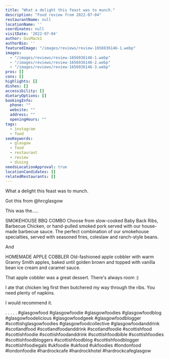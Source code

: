 ```yaml
---
title: "What a delight this feast was to munch."
description: "Food review from 2022-07-04"
restaurantName: null
locationName: ''
coordinates: null
visitDate: '2022-07-04'
author: GusMack1
authorBio: ''
featuredImage: "/images/reviews/review-1656936146-1.webp"
images:
  - "/images/reviews/review-1656936146-1.webp"
  - "/images/reviews/review-1656936146-2.webp"
  - "/images/reviews/review-1656936146-3.webp"
pros: []
cons: []
highlights: []
dishes: []
accessibility: []
dietaryOptions: []
bookingInfo:
  phone: ""
  website: ""
  address: ""
  openingHours: ""
tags:
  - instagram
  - food
seoKeywords:
  - glasgow
  - food
  - restaurant
  - review
  - dining
needsLocationApproval: true
locationCandidates: []
relatedRestaurants: []
---
```


What a delight this feast was to munch.

Got this from @hrcglasgow 

This was the.....

SMOKEHOUSE BBQ COMBO
Choose from slow-cooked Baby Back Ribs, Barbecue Chicken, or hand-pulled smoked pork served with our house-made barbecue sauce. The perfect combination of our smokehouse specialties, served with seasoned fries, coleslaw and ranch-style beans.

And 

HOMEMADE APPLE COBBLER
Old-fashioned apple cobbler with warm Granny Smith apples, baked until golden brown and topped with vanilla bean ice cream and caramel sauce.

That apple cobbler was a great dessert. There's always room :) 

I ate that chicken leg first then butchered my way through the ribs. You need plenty of napkins.

I would recommend it. 

.
.
.
.
.
#glasgowfood #glasgowfoodie #glasgowfoodies #glasgowfoodblog #glasgowfoodelicious #glasgowfoodgeek #glasgowfoodblogger #scottishglasgowfoodies #glasgowfoodcollective #glasgowfoodanddrink #scotlandfood #scotlandfoodanddrink #scotlandfoodie #scottishfood #scottishfoodie #scottishfoodanddrink #scottishfoodbible #scottishfoodies #scottishfoodbloggers #scottishfoodblog #scottishfoodblogger #scottishfoodiegals #ukfoodie #ukfood #ukfoodies #londonfood #londonfoodie #hardrockcafe #hardrockhotel #hardrockcafeglasgow